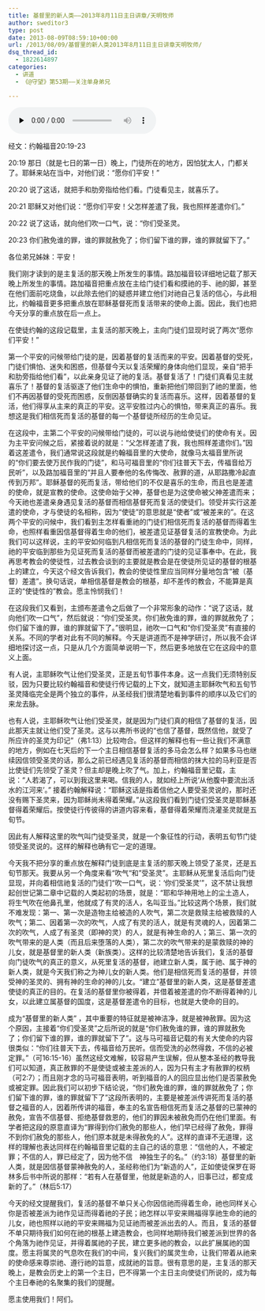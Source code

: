 ```yaml
---
title: 基督里的新人类——2013年8月11日主日讲章/天明牧师
author: sweditor3
type: post
date: 2013-08-09T08:59:10+00:00
url: /2013/08/09/基督里的新人类2013年8月11日主日讲章天明牧师/
dsq_thread_id:
  - 1822614897
categories:
  - 讲道
  - 《@守望》第53期——关注单身弟兄

---
```

<div id="c-8815" class="grandmp3">
  <audio src="https://t5.shwchurch.org/wp-content/uploads/2013/08/20130809173709779.mp3" controls false preload="none" autobuffer="false"></audio>
</div>

经文：约翰福音20:19-23

20:19 那日（就是七日的第一日）晚上，门徒所在的地方，因怕犹太人，门都关了。耶稣来站在当中，对他们说：“愿你们平安！”
  
20:20 说了这话，就把手和肋旁指给他们看。门徒看见主，就喜乐了。
  
20:21 耶稣又对他们说：“愿你们平安！父怎样差遣了我，我也照样差遣你们。”
  
20:22 说了这话，就向他们吹一口气，说：“你们受圣灵。
  
20:23 你们赦免谁的罪，谁的罪就赦免了；你们留下谁的罪，谁的罪就留下了。”

各位弟兄姊妹：平安！

我们刚才读到的是主复活的那天晚上所发生的事情。路加福音较详细地记载了那天晚上所发生的事情。路加福音把重点放在主给门徒们看和摸祂的手、祂的脚，甚至在他们面前吃烧鱼，以此除去他们的疑惑并建立他们对祂自己复活的信心，与此相比，约翰福音更多把重点放在耶稣基督死而复活带来的使命上面。因此，我们也把今天分享的重点放在后一点上。

在使徒约翰的这段记载里，主复活的那天晚上，主向门徒们显现时说了两次“愿你们平安！”

第一个平安的问候带给门徒的是，因着基督的复活而来的平安。因着基督的受死，门徒们惧怕、迷失和困惑，但基督今天以复活荣耀的身体向他们显现，亲自“把手和肋旁指给他们看”，以此亲身见证了祂的复活。基督复活了！门徒们真看见主就喜乐了！基督的复活驱逐了他们生命中的惧怕，重新把他们带回到了祂的里面，他们不再因基督的受死而困惑，反倒因基督确实的复活而喜乐。这样，因着基督的复活，他们得享从主来的真正的平安。这平安胜过内心的惧怕，带来真正的喜乐。我想这是我们相信死而复活的基督的每一个基督徒所经历的生命见证。

在这段中，主第二个平安的问候带给门徒的，可以说与祂给使徒们的使命有关。因为主平安问候之后，紧接着说的就是：“父怎样差遣了我，我也照样差遣你们。”因着这差遣令，我们通常说这段就是约翰福音里的大使命，就像马太福音里所说的“你们要去使万民作我的门徒”，和马可福音里的“你们往普天下去，传福音给万民听”，以及路加福音里的“并且人要奉他的名传悔改、赦罪的道，从耶路撒冷起直传到万邦”。耶稣基督的死而复活，带给他们的不仅是喜乐的生命，而且也是差遣的使命，就是宣教的使命。这使命始于父神，基督也是为这使命被父神差遣而来；今天祂也差遣亲身遇见复活的基督而相信基督死而复活的使徒们。领受并实行这差遣的使命，才与使徒的名相称，因为“使徒”的意思就是“使者”或“被差来的”。在这两个平安的问候中，我们看到主怎样看重祂的门徒们相信死而复活的基督而得着生命，也照样看重因信基督得着生命的他们，被差遣见证基督复活的宣教使命。为此我们可以这样说，主的平安如何临到凡相信死而复活的基督的门徒生命中，同样，祂的平安临到那些为见证死而复活的基督而被差遣的门徒的见证事奉中。在此，我再思考教会的使徒性，过去教会谈到的主要就是教会是在使徒所见证的基督的根基上的建立，今天这个经文告诉我们，教会的使徒性里应当同样分量地包含“被（基督）差遣”。换句话说，单相信基督是教会的根基，却不差传的教会，不能算是真正的“使徒性的”教会。愿主怜悯我们！

在这段我们又看到，主颁布差遣令之后做了一个非常形象的动作：“说了这话，就向他们吹一口气”，然后就说：“你们受圣灵。你们赦免谁的罪，谁的罪就赦免了；你们留下谁的罪，谁的罪就留下了。”很明显，祂吹一口气和“你们受圣灵”有直接的关系。不同的学者对此有不同的解释。今天是讲道而不是神学研讨，所以我不会详细地探讨这一点，只是从几个方面简单说明一下，然后更多地放在它在这段中的意义上面。

有人说，主耶稣吹气让他们受圣灵，正是五旬节事件本身。这一点我们无须特别反驳，因为只要比较约翰福音和使徒行传记载的上下文，就知道主耶稣吹气和五旬节圣灵降临完全是两个独立的事件，从圣经我们很清楚地看到事件的顺序以及它们的来龙去脉。

也有人说，主耶稣吹气让他们受圣灵，就是因为门徒们真的相信了基督的复活，因此那天主就让他们受了圣灵。这与以弗所书说的“也信了基督，既然信他，就受了所应许的圣灵为印记”（弗1:13）比较吻合。但这样的解释也有一些让我们不满意的地方，例如在七天后的下一个主日相信基督复活的多马会怎么样？如果多马也继续因信领受圣灵的话，那么之前已经遇见复活的基督而相信的抹大拉的马利亚是否比使徒们先领受了圣灵？但主却是晚上吹了气。加上，约翰福音里记载，主说：“人若渴了，可以到我这里来喝。信我的人，就如经上所说‘从他腹中要流出活水的江河来’。” 接着约翰解释说：“耶稣这话是指着信他之人要受圣灵说的，那时还没有赐下圣灵来，因为耶稣尚未得着荣耀。”从这段我们看到门徒们受圣灵是耶稣基督得着荣耀后。按使徒行传彼得的讲道内容来看，基督得着荣耀而浇灌圣灵就是五旬节。

因此有人解释这里的吹气叫门徒受圣灵，就是一个象征性的行动，表明五旬节门徒领受圣灵说的。这样的解释也确有它一定的道理。

今天我不把分享的重点放在解释门徒到底是主复活的那天晚上领受了圣灵，还是五旬节那天。我要从另一个角度来看“吹气“和”受圣灵”。主耶稣从死里复活后向门徒显现，并向着相信祂复活的门徒们“吹一口气，说：‘你们受圣灵’”，这不禁让我想起创世记第二章中记载的人类起初的场景，就是：“耶和华神用地上的尘土造人，将生气吹在他鼻孔里，他就成了有灵的活人，名叫亚当。”比较这两个场景，我们就不难发现：第一、第一次是造物主给被造的人吹气，第二次是救赎主给被救赎的人吹气；第二、因着第一次的吹气，人成了有灵的活人，就是有灵魂的人，因着第二次的吹气，人成了有圣灵（即神的灵）的人，就是有神生命的人；第三、第一次的吹气带来的是人类（而且后来堕落的人类），第二次的吹气带来的是蒙救赎的神的儿女，就是基督里的新人类（新族类）。这样的比较清楚地告诉我们，复活的基督向门徒吹气的真正的意义，从死里复活的基督，祂建立新人类，属于祂、属于神的新人类，就是今天我们称之为神儿女的新人类。他们是相信死而复活的基督，并领受神的圣灵的、拥有神的生命的神的儿女。“建立”基督里的新人类，这是基督差遣使徒的真正的目的。在复活的基督里你被得着，并借着被差遣的你不断得着神的儿女，以此建立属基督的国度，这是基督差遣令的目标，也就是大使命的目的。

成为“基督里的新人类” ，其中重要的特征就是被神洁净，就是被神赦罪。因为这个原因，主接着“你们受圣灵”之后所说的就是“你们赦免谁的罪，谁的罪就赦免了；你们留下谁的罪，谁的罪就留下了”。这与马可福音记载的有关大使命的内容很类似：“你们往普天下去，传福音给万民听。信而受洗的必然得救，不信的必被定罪。”（可16:15-16）虽然这经文难解，较容易产生误解，但从整本圣经的教导我们可以知道，真正赦罪的不是使徒或被主差派的人，因为只有主才有赦罪的权柄（可2:7）；而且刚才念的马可福音表明，听到福音的人的回应显出他们是否蒙赦免或被定罪。因此我们可以初步下结论说，“你们赦免谁的罪，谁的罪就赦免了；你们留下谁的罪，谁的罪就留下了”这段所表明的，主要是被差派传讲死而复活的基督之福音的人，因着所传讲的福音，奉主的名宣告相信死而复活之基督的已蒙神的赦免，宣告不信基督、拒绝基督救恩的，他们的罪因未被赦免而仍在他们里面。有学者把这段的原意直译为“罪得到你们赦免的那些人，他们早已经得了赦免，罪得不到你们赦免的那些人，他们原本就是未得赦免的人”。这样的直译不无道理，这样的理解也表达同样在约翰福音里记载的主自己的话的意思：“信他的人，不被定罪；不信的人，罪已经定了，因为他不信　神独生子的名。”（约3:18）基督里的新人类，就是因信基督蒙神赦免的人，圣经称他们为“新造的人”，正如使徒保罗在哥林多后书中所说的那样：“若有人在基督里，他就是新造的人，旧事已过，都变成新的了。”（林后5:17）

今天的经文提醒我们，复活的基督不单只关心你因信祂而得着生命，祂也同样关心你是否被差派为祂作见证而得着祂的子民；祂怎样以平安来赐福得享祂生命的祂的儿女，祂也照样以祂的平安来赐福为见证祂而被差派出去的人。而且，复活的基督不单只期待我们如何在祂的根基上建造教会，也同样地期待我们被差派到世界的各个角落为祂作见证，并得着属祂的子民，建立更多祂的教会，以此扩展属祂的国度。愿主将属灵的气息吹在我们的中间，复兴我们的属灵生命，让我们带着从祂来的使命感来尊崇祂、遵行祂的旨意，成就祂的旨意。很有意思的是，主复活的那天晚上，是教会历史上的第一个主日，巴不得第一个主日主向使徒们所说的，成为每个主日奉祂的名聚集的我们的提醒。

愿主使用我们！阿们。